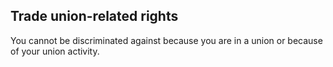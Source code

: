 ##  Trade union-related rights

You cannot be discriminated against because you are in a union or because of
your union activity.
